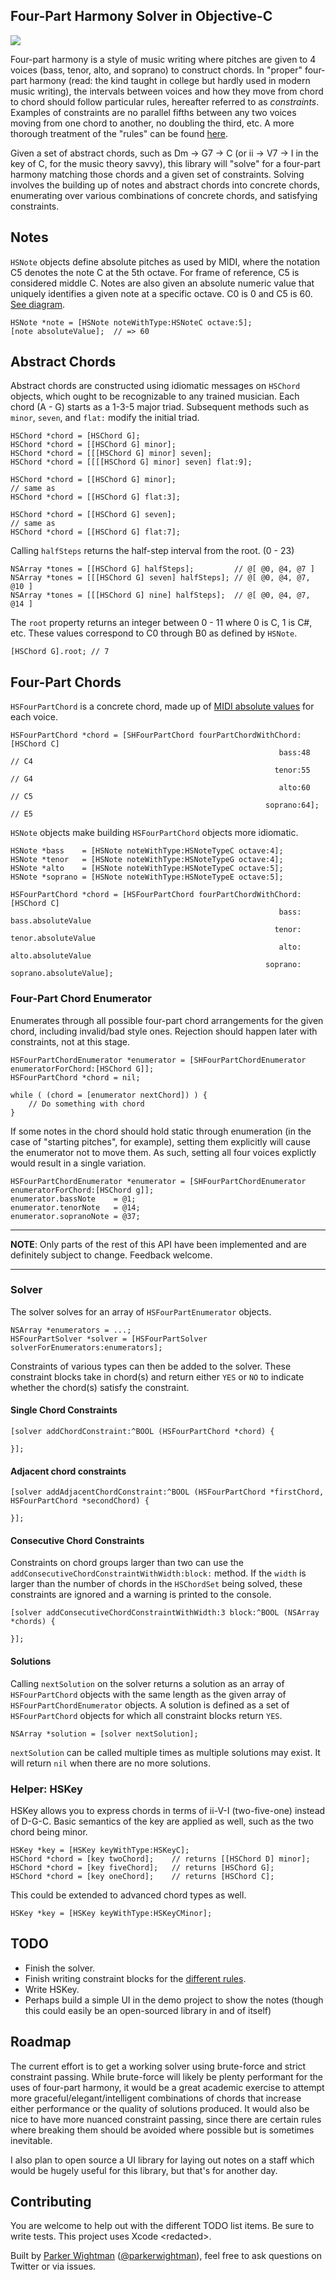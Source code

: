 ## Four-Part Harmony Solver in Objective-C

![](http://d.pr/i/gAmK/gpO0xwg6+)

Four-part harmony is a style of music writing where pitches are given to 4 voices (bass, tenor, alto, and soprano) to construct chords. In "proper" four-part harmony (read: the kind taught in college but hardly used in modern music writing), the intervals between voices and how they move from chord to chord should follow particular rules, hereafter referred to as *constraints*. Examples of constraints are no parallel fifths between any two voices moving from one chord to another, no doubling the third, etc. A more thorough treatment of the "rules" can be found [here](http://d.pr/f/6ad9/5k6SrIi8+).

Given a set of abstract chords, such as Dm -> G7 -> C (or ii -> V7 -> I in the key of C, for the music theory savvy), this library will "solve" for a four-part harmony matching those chords and a given set of constraints. Solving involves the building up of notes and abstract chords into concrete chords, enumerating over various combinations of concrete chords, and satisfying constraints.

## Notes

`HSNote` objects define absolute pitches as used by MIDI, where the notation C5 denotes the note C at the 5th octave. For frame of reference, C5 is considered middle C. Notes are also given an absolute numeric value that uniquely identifies a given note at a specific octave. C0 is 0 and C5 is 60. [See diagram](http://www.midimountain.com/midi/midi_note_numbers.html).

```objc
HSNote *note = [HSNote noteWithType:HSNoteC octave:5];
[note absoluteValue];  // => 60
```

## Abstract Chords

Abstract chords are constructed using idiomatic messages on `HSChord` objects, which ought to be recognizable to any trained musician. Each chord (A - G) starts as a 1-3-5 major triad. Subsequent methods such as `minor`, `seven`, and `flat:` modify the initial triad.

```objc
HSChord *chord = [HSChord G];
HSChord *chord = [[HSChord G] minor];
HSChord *chord = [[[HSChord G] minor] seven];
HSChord *chord = [[[[HSChord G] minor] seven] flat:9];

HSChord *chord = [[HSChord G] minor];
// same as
HSChord *chord = [[HSChord G] flat:3];

HSChord *chord = [[HSChord G] seven];
// same as
HSChord *chord = [[HSChord G] flat:7];
```

Calling `halfSteps` returns the half-step interval from the root. (0 - 23)

```objc
NSArray *tones = [[HSChord G] halfSteps];         // @[ @0, @4, @7 ]
NSArray *tones = [[[HSChord G] seven] halfSteps]; // @[ @0, @4, @7, @10 ]
NSArray *tones = [[[HSChord G] nine] halfSteps];  // @[ @0, @4, @7, @14 ]
```

The `root` property returns an integer between 0 - 11 where 0 is C, 1 is C#, etc. These values correspond to C0 through B0 as defined by `HSNote`.

```objc
[HSChord G].root; // 7
```

## Four-Part Chords

`HSFourPartChord` is a concrete chord, made up of [MIDI absolute values](http://www.midimountain.com/midi/midi_note_numbers.html) for each voice.

```objc
HSFourPartChord *chord = [SHFourPartChord fourPartChordWithChord:[HSChord C]
                                                            bass:48    // C4
                                                           tenor:55    // G4
                                                            alto:60    // C5
                                                         soprano:64];  // E5
```

`HSNote` objects make building `HSFourPartChord` objects more idiomatic.

```objc
HSNote *bass    = [HSNote noteWithType:HSNoteTypeC octave:4];
HSNote *tenor   = [HSNote noteWithType:HSNoteTypeG octave:4];
HSNote *alto    = [HSNote noteWithType:HSNoteTypeC octave:5];
HSNote *soprano = [HSNote noteWithType:HSNoteTypeE octave:5];

HSFourPartChord *chord = [HSFourPartChord fourPartChordWithChord: [HSChord C]
                                                            bass: bass.absoluteValue
                                                           tenor: tenor.absoluteValue
                                                            alto: alto.absoluteValue
                                                         soprano: soprano.absoluteValue];
```


### Four-Part Chord Enumerator

Enumerates through all possible four-part chord arrangements for the given chord, including invalid/bad style ones. 
Rejection should happen later with constraints, not at this stage.

```objc
HSFourPartChordEnumerator *enumerator = [SHFourPartChordEnumerator enumeratorForChord:[HSChord G]];
HSFourPartChord *chord = nil;

while ( (chord = [enumerator nextChord]) ) {
    // Do something with chord
}
```

If some notes in the chord should hold static through enumeration (in the case of "starting pitches", for example), setting them explicitly will cause the enumerator not to move them. As such, setting all four voices explictly would result in a single variation.

```objc
HSFourPartChordEnumerator *enumerator = [SHFourPartChordEnumerator enumeratorForChord:[HSChord g]];
enumerator.bassNote    = @1;
enumerator.tenorNote   = @14;
enumerator.sopranoNote = @37;
```

---

**NOTE**: Only parts of the rest of this API have been implemented and are definitely subject to change. Feedback welcome.

---

### Solver

The solver solves for an array of `HSFourPartEnumerator` objects.

```objc
NSArray *enumerators = ...;
HSFourPartSolver *solver = [HSFourPartSolver solverForEnumerators:enumerators];
```

Constraints of various types can then be added to the solver. These constraint blocks take in chord(s) and return either `YES` or `NO` to indicate whether the chord(s) satisfy the constraint.

#### Single Chord Constraints

```objc
[solver addChordConstraint:^BOOL (HSFourPartChord *chord) {

}];
```

#### Adjacent chord constraints

```objc
[solver addAdjacentChordConstraint:^BOOL (HSFourPartChord *firstChord, HSFourPartChord *secondChord) {

}];
```

#### Consecutive Chord Constraints

Constraints on chord groups larger than two can use the `addConsecutiveChordConstraintWithWidth:block:` method. If the `width` is larger than the number of chords in the `HSChordSet` being solved, these constraints are ignored and a warning is printed to the console.

```objc
[solver addConsecutiveChordConstraintWithWidth:3 block:^BOOL (NSArray *chords) {

}];
```

#### Solutions

Calling `nextSolution` on the solver returns a solution as an array of `HSFourPartChord` objects with the same length as the given array of `HSFourPartChordEnumerator` objects. A solution is defined as a set of `HSFourPartChord` objects for which all constraint blocks return `YES`.

```objc
NSArray *solution = [solver nextSolution];
```

`nextSolution` can be called multiple times as multiple solutions may exist. It will return `nil` when there are no more solutions.

### Helper: HSKey

HSKey allows you to express chords in terms of ii-V-I (two-five-one) instead of D-G-C. Basic semantics of the key are applied as well, such as the two chord being minor.

```objc
HSKey *key = [HSKey keyWithType:HSKeyC];
HSChord *chord = [key twoChord];    // returns [[HSChord D] minor];
HSChord *chord = [key fiveChord];   // returns [HSChord G];     
HSChord *chord = [key oneChord];    // returns [HSChord C];
```

This could be extended to advanced chord types as well.

```objc
HSKey *key = [HSKey keyWithType:HSKeyCMinor];
```

## TODO

* Finish the solver.
* Finish writing constraint blocks for the [different rules](http://d.pr/f/6ad9/5k6SrIi8+).
* Write HSKey.
* Perhaps build a simple UI in the demo project to show the notes (though this could easily be an open-sourced library in and of itself)

## Roadmap

The current effort is to get a working solver using brute-force and strict constraint passing. While brute-force will likely be plenty performant for the uses of four-part harmony, it would be a great academic exercise to attempt more graceful/elegant/intelligent combinations of chords that increase either performance or the quality of solutions produced. It would also be nice to have more nuanced constraint passing, since there are certain rules where breaking them should be avoided where possible but is sometimes inevitable.

I also plan to open source a UI library for laying out notes on a staff which would be hugely useful for this library, but that's for another day.

## Contributing

You are welcome to help out with the different TODO list items. Be sure to write tests. This project uses Xcode \<redacted\>.

Built by [Parker Wightman](https://github.com/pwightman) ([@parkerwightman](https://twitter.com/parkerwightman)), feel free to ask questions on Twitter or via issues.
